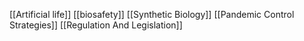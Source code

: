 [[Artificial life]]
[[biosafety]]
[[Synthetic Biology]]
[[Pandemic Control Strategies]]
[[Regulation And Legislation]]
